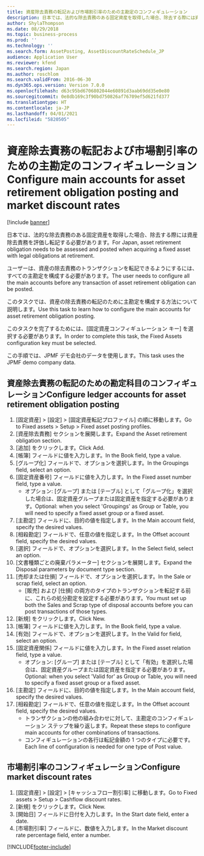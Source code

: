 ```yaml
---
title: 資産除去責務の転記および市場割引率のための主勘定のコンフィギュレーション
description: 日本では、法的な除去責務のある固定資産を取得した場合、除去する際には資産除去責務を評価し転記する必要があります。
author: ShylaThompson
ms.date: 08/29/2018
ms.topic: business-process
ms.prod: ''
ms.technology: ''
ms.search.form: AssetPosting, AssetDiscountRateSchedule_JP
audience: Application User
ms.reviewer: kfend
ms.search.region: Japan
ms.author: roschlom
ms.search.validFrom: 2016-06-30
ms.dyn365.ops.version: Version 7.0.0
ms.openlocfilehash: d63c95bd6706802044e60891d3aab69dd35e0e80
ms.sourcegitcommit: 0e8db169c3f90bd750826af76709ef5d621fd377
ms.translationtype: HT
ms.contentlocale: ja-JP
ms.lasthandoff: 04/01/2021
ms.locfileid: "5820505"
---
```

# <a name="configure-main-accounts-for-asset-retirement-obligation-posting-and-market-discount-rates"></a><span data-ttu-id="d09c8-103">資産除去責務の転記および市場割引率のための主勘定のコンフィギュレーション</span><span class="sxs-lookup"><span data-stu-id="d09c8-103">Configure main accounts for asset retirement obligation posting and market discount rates</span></span>

[!include [banner](../../includes/banner.md)]

<span data-ttu-id="d09c8-104">日本では、法的な除去責務のある固定資産を取得した場合、除去する際には資産除去責務を評価し転記する必要があります。</span><span class="sxs-lookup"><span data-stu-id="d09c8-104">For Japan, asset retirement obligation needs to be assessed and posted when acquiring a fixed asset with legal obligations at retirement.</span></span> 



<span data-ttu-id="d09c8-105">ユーザーは、資産の除去責務のトランザクションを転記できるようにするには、すべての主勘定を構成する必要があります。</span><span class="sxs-lookup"><span data-stu-id="d09c8-105">The user needs to configure all the main accounts before any transaction of asset retirement obligation can be posted.</span></span>



<span data-ttu-id="d09c8-106">このタスクでは、資産の除去責務の転記のために主勘定を構成する方法について説明します。</span><span class="sxs-lookup"><span data-stu-id="d09c8-106">Use this task to learn how to configure the main accounts for asset retirement obligation posting.</span></span>



<span data-ttu-id="d09c8-107">このタスクを完了するためには、[固定資産コンフィギュレーション キー] を選択する必要があります。</span><span class="sxs-lookup"><span data-stu-id="d09c8-107">In order to complete this task, the Fixed Assets configuration key must be selected.</span></span>



<span data-ttu-id="d09c8-108">この手順では、JPMF デモ会社のデータを使用します。</span><span class="sxs-lookup"><span data-stu-id="d09c8-108">This task uses the JPMF demo company data.</span></span>


## <a name="configure-ledger-accounts-for-asset-retirement-obligation-posting"></a><span data-ttu-id="d09c8-109">資産除去責務の転記のための勘定科目のコンフィギュレーション</span><span class="sxs-lookup"><span data-stu-id="d09c8-109">Configure ledger accounts for asset retirement obligation posting</span></span>
1. <span data-ttu-id="d09c8-110">[固定資産] > [設定] > [固定資産転記プロファイル] の順に移動します。</span><span class="sxs-lookup"><span data-stu-id="d09c8-110">Go to Fixed assets > Setup > Fixed asset posting profiles.</span></span>
2. <span data-ttu-id="d09c8-111">[資産除去責務] セクションを展開します。</span><span class="sxs-lookup"><span data-stu-id="d09c8-111">Expand the Asset retirement obligation section.</span></span>
3. <span data-ttu-id="d09c8-112">[追加] をクリックします。</span><span class="sxs-lookup"><span data-stu-id="d09c8-112">Click Add.</span></span>
4. <span data-ttu-id="d09c8-113">[帳簿] フィールドに値を入力します。</span><span class="sxs-lookup"><span data-stu-id="d09c8-113">In the Book field, type a value.</span></span>
5. <span data-ttu-id="d09c8-114">[グループ化] フィールドで、オプションを選択します。</span><span class="sxs-lookup"><span data-stu-id="d09c8-114">In the Groupings field, select an option.</span></span>
6. <span data-ttu-id="d09c8-115">[固定資産番号] フィールドに値を入力します。</span><span class="sxs-lookup"><span data-stu-id="d09c8-115">In the Fixed asset number field, type a value.</span></span>
    * <span data-ttu-id="d09c8-116">オプション: [グループ] または [テーブル] として「グループ化」を選択した場合は、固定資産グループまたは固定資産を指定する必要があります。</span><span class="sxs-lookup"><span data-stu-id="d09c8-116">Optional: when you select 'Groupings' as Group or Table, you will need to specify a fixed asset group or a fixed asset.</span></span>  
7. <span data-ttu-id="d09c8-117">[主勘定] フィールドに、目的の値を指定します。</span><span class="sxs-lookup"><span data-stu-id="d09c8-117">In the Main account field, specify the desired values.</span></span>
8. <span data-ttu-id="d09c8-118">[相殺勘定] フィールドで、任意の値を指定します。</span><span class="sxs-lookup"><span data-stu-id="d09c8-118">In the Offset account field, specify the desired values.</span></span>
9. <span data-ttu-id="d09c8-119">[選択] フィールドで、オプションを選択します。</span><span class="sxs-lookup"><span data-stu-id="d09c8-119">In the Select field, select an option.</span></span>
10. <span data-ttu-id="d09c8-120">[文書種類ごとの廃棄パラメーター] セクションを展開します。</span><span class="sxs-lookup"><span data-stu-id="d09c8-120">Expand the Disposal parameters by document type section.</span></span>
11. <span data-ttu-id="d09c8-121">[売却または仕損] フィールドで、オプションを選択します。</span><span class="sxs-lookup"><span data-stu-id="d09c8-121">In the Sale or scrap field, select an option.</span></span>
    * <span data-ttu-id="d09c8-122">[販売] および [仕損] の両方のタイプのトランザクションを転記する前に、これらの処分勘定を設定する必要があります。</span><span class="sxs-lookup"><span data-stu-id="d09c8-122">You must set up both the Sales and Scrap type of disposal accounts before you can post transactions of those types.</span></span>  
12. <span data-ttu-id="d09c8-123">[新規] をクリックします。</span><span class="sxs-lookup"><span data-stu-id="d09c8-123">Click New.</span></span>
13. <span data-ttu-id="d09c8-124">[帳簿] フィールドに値を入力します。</span><span class="sxs-lookup"><span data-stu-id="d09c8-124">In the Book field, type a value.</span></span>
14. <span data-ttu-id="d09c8-125">[有効] フィールドで、オプションを選択します。</span><span class="sxs-lookup"><span data-stu-id="d09c8-125">In the Valid for field, select an option.</span></span>
15. <span data-ttu-id="d09c8-126">[固定資産関係] フィールドに値を入力します。</span><span class="sxs-lookup"><span data-stu-id="d09c8-126">In the Fixed asset relation field, type a value.</span></span>
    * <span data-ttu-id="d09c8-127">オプション: [グループ] または [テーブル] として「有効」を選択した場合は、固定資産グループまたは固定資産を指定する必要があります。</span><span class="sxs-lookup"><span data-stu-id="d09c8-127">Optional: when you select 'Valid for' as Group or Table, you will need to specify a fixed asset group or a fixed asset.</span></span>  
16. <span data-ttu-id="d09c8-128">[主勘定] フィールドに、目的の値を指定します。</span><span class="sxs-lookup"><span data-stu-id="d09c8-128">In the Main account field, specify the desired values.</span></span>
17. <span data-ttu-id="d09c8-129">[相殺勘定] フィールドで、任意の値を指定します。</span><span class="sxs-lookup"><span data-stu-id="d09c8-129">In the Offset account field, specify the desired values.</span></span>
    * <span data-ttu-id="d09c8-130">トランザクションの他の組み合わせに対して、主勘定のコンフィギュレーション ステップを繰り返します。</span><span class="sxs-lookup"><span data-stu-id="d09c8-130">Repeat these steps to configure main accounts for other combinations of transactions.</span></span>  
    * <span data-ttu-id="d09c8-131">コンフィギュレーションの各行は転記金額の 1 つのタイプに必要です。</span><span class="sxs-lookup"><span data-stu-id="d09c8-131">Each line of configuration is needed for one type of Post value.</span></span>  

## <a name="configure-market-discount-rates"></a><span data-ttu-id="d09c8-132">市場割引率のコンフィギュレーション</span><span class="sxs-lookup"><span data-stu-id="d09c8-132">Configure market discount rates</span></span>
1. <span data-ttu-id="d09c8-133">[固定資産] > [設定] > [キャッシュフロー割引率] に移動します。</span><span class="sxs-lookup"><span data-stu-id="d09c8-133">Go to Fixed assets > Setup > Cashflow discount rates.</span></span>
2. <span data-ttu-id="d09c8-134">[新規] をクリックします。</span><span class="sxs-lookup"><span data-stu-id="d09c8-134">Click New.</span></span>
3. <span data-ttu-id="d09c8-135">[開始日] フィールドに日付を入力します。</span><span class="sxs-lookup"><span data-stu-id="d09c8-135">In the Start date field, enter a date.</span></span>
4. <span data-ttu-id="d09c8-136">[市場割引率] フィールドに、数値を入力します。</span><span class="sxs-lookup"><span data-stu-id="d09c8-136">In the Market discount rate percentage field, enter a number.</span></span>



[!INCLUDE[footer-include](../../../includes/footer-banner.md)]